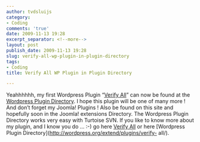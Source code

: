 ```yaml
---
author: tvdsluijs
category:
- Coding
comments: 'true'
date: 2009-11-13 19:28
excerpt_separator: <!--more-->
layout: post
publish_date: 2009-11-13 19:28
slug: verify-all-wp-plugin-in-plugin-directory
tags:
- Coding
title: Verify All WP Plugin in Plugin Directory

---
```

Yeahhhhhh, my first Wordpress Plugin “[Verify
All](http://www.iamboredsoiblog.eu/2009/11/07/verify-all-for-wordpress/)” can
now be found at the [Wordpress Plugin
Directory](http://wordpress.org/extend/plugins/verify-all/). I hope this
plugin will be one of many more ! And don’t forget my Joomla! Plugins ! Also
be found on this site and hopefully soon in the Joomla! extensions Directory.
The Wordpress Plugin Directory works very easy with Turtoise SVN. If you like
to know more about my plugin, and I know you do … :-) go here [Verify
All](http://www.iamboredsoiblog.eu/2009/11/07/verify-all-for-wordpress/) or
here [Wordpress Plugin Directory](http://wordpress.org/extend/plugins/verify-
all/).

